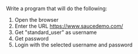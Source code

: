 Write a program that will do the following:

1. Open the browser
2. Enter the URL https://www.saucedemo.com/
3. Get "standard_user" as username
4. Get password
5. Login with the selected username and password
